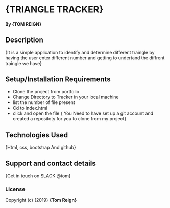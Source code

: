 # {TRIANGLE TRACKER}
 
#### By **{TOM REIGN}**
## Description
{It is a simple application to identify and determine different traingle by having the user enter different number and getting to undertand the diffrent traingle we have}
## Setup/Installation Requirements
* Clone the project from portfolio 
* Change Directory to Tracker in your local machine
* list the number of file present 
* Cd to index.html
* click and open the file
{ You Need to have set up a git account and created a repositoty for you to clone from my project}

## Technologies Used
{Html, css, bootstrap And github}
## Support and contact details
{Get in touch on SLACK @tom}
### License

Copyright (c) {2019} **{Tom Reign}**
  